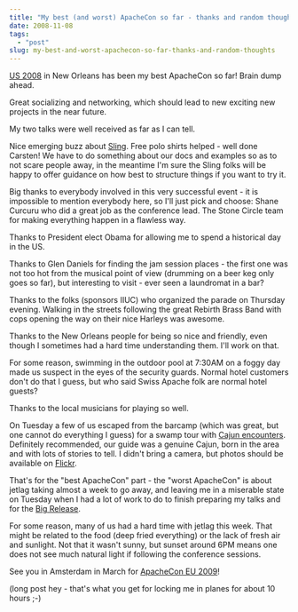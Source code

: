 ```yaml
---
title: "My best (and worst) ApacheCon so far - thanks and random thoughts"
date: 2008-11-08
tags: 
  - "post"
slug: my-best-and-worst-apachecon-so-far-thanks-and-random-thoughts
---
```


[US 2008](http://us.apachecon.com) in New Orleans has been my best ApacheCon so far! Brain dump ahead.

Great socializing and networking, which should lead to new exciting new projects in the near future.

My two talks were well received as far as I can tell.

Nice emerging buzz about [Sling](http://incubator.apache.org/sling). Free polo shirts helped - well done Carsten! We have to do something about our docs and examples so as to not scare people away, in the meantime I'm sure the Sling folks will be happy to offer guidance on how best to structure things if you want to try it.

Big thanks to everybody involved in this very successful event - it is impossible to mention everybody here, so I'll just pick and choose: Shane Curcuru who did a great job as the conference lead. The Stone Circle team for making everything happen in a flawless way.

Thanks to President elect Obama for allowing me to spend a historical day in the US.

Thanks to Glen Daniels for finding the jam session places - the first one was not too hot from the musical point of view (drumming on a beer keg only goes so far), but interesting to visit - ever seen a laundromat in a bar?

Thanks to the folks (sponsors IIUC) who organized the parade on Thursday evening. Walking in the streets following the great Rebirth Brass Band with cops opening the way on their nice Harleys was awesome.

Thanks to the New Orleans people for being so nice and friendly, even though I sometimes had a hard time understanding them. I'll work on that.

For some reason, swimming in the outdoor pool at 7:30AM on a foggy day made us suspect in the eyes of the security guards. Normal hotel customers don't do that I guess, but who said Swiss Apache folk are normal hotel guests?

Thanks to the local musicians for playing so well.

On Tuesday a few of us escaped from the barcamp (which was great, but one cannot do everything I guess) for a swamp tour with [Cajun encounters](http://www.cajunencounters.com). Definitely recommended, our guide was a genuine Cajun, born in the area and with lots of stories to tell. I didn't bring a camera, but photos should be available on [Flickr](http://flickr.com/photos/tags/apachecon).

That's for the "best ApacheCon" part - the "worst ApacheCon" is about jetlag taking almost a week to go away, and leaving me in a miserable state on Tuesday when I had a lot of work to do to finish preparing my talks and for the [Big Release](http://www.day.com).

For some reason, many of us had a hard time with jetlag this week. That might be related to the food (deep fried everything) or the lack of fresh air and sunlight. Not that it wasn't sunny, but sunset around 6PM means one does not see much natural light if following the conference sessions.

See you in Amsterdam in March for [ApacheCon EU 2009](http://eu.apachecon.com)!

(long post hey - that's what you get for locking me in planes for about 10 hours ;-)
